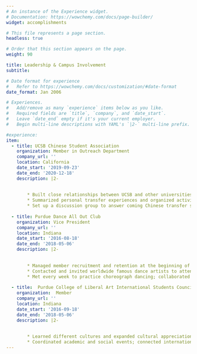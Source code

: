 ```yaml
---
# An instance of the Experience widget.
# Documentation: https://wowchemy.com/docs/page-builder/
widget: accomplishments

# This file represents a page section.
headless: true

# Order that this section appears on the page.
weight: 90

title: Leadership & Campus Involvement
subtitle:

# Date format for experience
#   Refer to https://wowchemy.com/docs/customization/#date-format
date_format: Jan 2006

# Experiences.
#   Add/remove as many `experience` items below as you like.
#   Required fields are `title`, `company`, and `date_start`.
#   Leave `date_end` empty if it's your current employer.
#   Begin multi-line descriptions with YAML's `|2-` multi-line prefix.

#experience:
item:
  - title: UCSB Chinese Student Association
    organization: Member in Outreach Department
    company_url: ''
    location: California
    date_start: '2019-09-23'
    date_end: '2020-12-18'
    description: |2-
        
        
        * Built close relationships between UCSB and other universities or colleges' Chinese Association through tea reception. 
        * Summarized personal transfer experiences and organized activities, such as hiking, werewolf to connect the 2019 Year transfer students to know each other, and overcome the Transfer Shock.
        * Set up a discussion group to answer coming Chinese transfer students' questions such as Visas, i20, course selection, housing, etc. Besides, and hold a Virtual Campus tour with other members.
        
  - title: Purdue Dance All Out Club
    organization: Vice President
    company_url: ''
    location: Indiana
    date_start: '2016-08-18'
    date_end: '2018-05-06'
    description: |2-
    
        
        * Managed member recruitment and retention at the beginning of every semester, collaborated with club crew to create and organize club schedule including meetings, activities, events. 
        * Contacted and invited worldwide famous dance artists to attend and give workshops. 
        * Met every week to practice choreograph dancing; collaborated with choreographers to modify and refine dance steps for the performance on 2017, 2018 PUCSSA New Year Gala, Mid-Autumn Festival Gala.
        
  - title:  Purdue College of Liberal Art International Students Council
    organization:  Member
    company_url: ''
    location: Indiana
    date_start: '2016-09-18'
    date_end: '2018-05-06'
    description: |2-
    
        
        * Learned different cultures and expanded cultural appreciation across the campus through events such as Chinese Lantern Festival, Korean Food and South American Cooking Demonstration.  
        * Coordinated academic and social events; connected international students with local students by creating professional workshops such as “Jobs on Campus” and a graduate school panel.
---
```

